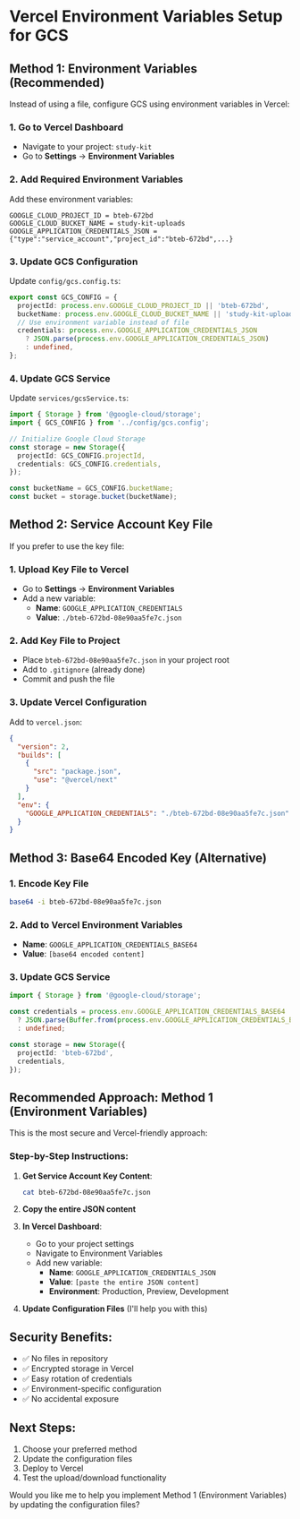 # Vercel Environment Variables Setup for GCS

## Method 1: Environment Variables (Recommended)

Instead of using a file, configure GCS using environment variables in Vercel:

### 1. Go to Vercel Dashboard
- Navigate to your project: `study-kit`
- Go to **Settings** → **Environment Variables**

### 2. Add Required Environment Variables

Add these environment variables:

```
GOOGLE_CLOUD_PROJECT_ID = bteb-672bd
GOOGLE_CLOUD_BUCKET_NAME = study-kit-uploads
GOOGLE_APPLICATION_CREDENTIALS_JSON = {"type":"service_account","project_id":"bteb-672bd",...}
```

### 3. Update GCS Configuration

Update `config/gcs.config.ts`:

```typescript
export const GCS_CONFIG = {
  projectId: process.env.GOOGLE_CLOUD_PROJECT_ID || 'bteb-672bd',
  bucketName: process.env.GOOGLE_CLOUD_BUCKET_NAME || 'study-kit-uploads',
  // Use environment variable instead of file
  credentials: process.env.GOOGLE_APPLICATION_CREDENTIALS_JSON 
    ? JSON.parse(process.env.GOOGLE_APPLICATION_CREDENTIALS_JSON)
    : undefined,
};
```

### 4. Update GCS Service

Update `services/gcsService.ts`:

```typescript
import { Storage } from '@google-cloud/storage';
import { GCS_CONFIG } from '../config/gcs.config';

// Initialize Google Cloud Storage
const storage = new Storage({
  projectId: GCS_CONFIG.projectId,
  credentials: GCS_CONFIG.credentials,
});

const bucketName = GCS_CONFIG.bucketName;
const bucket = storage.bucket(bucketName);
```

## Method 2: Service Account Key File

If you prefer to use the key file:

### 1. Upload Key File to Vercel
- Go to **Settings** → **Environment Variables**
- Add a new variable:
  - **Name**: `GOOGLE_APPLICATION_CREDENTIALS`
  - **Value**: `./bteb-672bd-08e90aa5fe7c.json`

### 2. Add Key File to Project
- Place `bteb-672bd-08e90aa5fe7c.json` in your project root
- Add to `.gitignore` (already done)
- Commit and push the file

### 3. Update Vercel Configuration

Add to `vercel.json`:

```json
{
  "version": 2,
  "builds": [
    {
      "src": "package.json",
      "use": "@vercel/next"
    }
  ],
  "env": {
    "GOOGLE_APPLICATION_CREDENTIALS": "./bteb-672bd-08e90aa5fe7c.json"
  }
}
```

## Method 3: Base64 Encoded Key (Alternative)

### 1. Encode Key File
```bash
base64 -i bteb-672bd-08e90aa5fe7c.json
```

### 2. Add to Vercel Environment Variables
- **Name**: `GOOGLE_APPLICATION_CREDENTIALS_BASE64`
- **Value**: `[base64 encoded content]`

### 3. Update GCS Service
```typescript
import { Storage } from '@google-cloud/storage';

const credentials = process.env.GOOGLE_APPLICATION_CREDENTIALS_BASE64
  ? JSON.parse(Buffer.from(process.env.GOOGLE_APPLICATION_CREDENTIALS_BASE64, 'base64').toString())
  : undefined;

const storage = new Storage({
  projectId: 'bteb-672bd',
  credentials,
});
```

## Recommended Approach: Method 1 (Environment Variables)

This is the most secure and Vercel-friendly approach:

### Step-by-Step Instructions:

1. **Get Service Account Key Content**:
   ```bash
   cat bteb-672bd-08e90aa5fe7c.json
   ```

2. **Copy the entire JSON content**

3. **In Vercel Dashboard**:
   - Go to your project settings
   - Navigate to Environment Variables
   - Add new variable:
     - **Name**: `GOOGLE_APPLICATION_CREDENTIALS_JSON`
     - **Value**: `[paste the entire JSON content]`
     - **Environment**: Production, Preview, Development

4. **Update Configuration Files** (I'll help you with this)

## Security Benefits:
- ✅ No files in repository
- ✅ Encrypted storage in Vercel
- ✅ Easy rotation of credentials
- ✅ Environment-specific configuration
- ✅ No accidental exposure

## Next Steps:
1. Choose your preferred method
2. Update the configuration files
3. Deploy to Vercel
4. Test the upload/download functionality

Would you like me to help you implement Method 1 (Environment Variables) by updating the configuration files?
